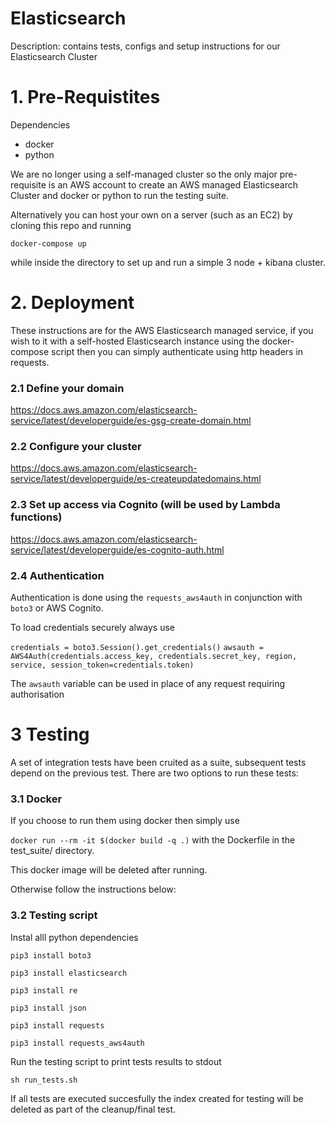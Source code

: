# Elasticsearch
Description: contains tests, configs and setup instructions for our Elasticsearch Cluster

<h1> 1. Pre-Requistites </h1>

Dependencies
   - docker
   - python
   
We are no longer using a self-managed cluster so the only major pre-requisite is an AWS account to create an AWS managed Elasticsearch Cluster and docker or python to run the testing suite.

Alternatively you can host your own on a server (such as an EC2) by cloning this repo and running 

```docker-compose up```

while inside the directory to set up and run a simple 3 node + kibana cluster.

<h1> 2. Deployment </h1>

These instructions are for the AWS Elasticsearch managed service, if you wish to it with a self-hosted Elasticsearch instance using the docker-compose script then you can simply authenticate using http headers in requests.

### 2.1 Define your domain

https://docs.aws.amazon.com/elasticsearch-service/latest/developerguide/es-gsg-create-domain.html

### 2.2 Configure your cluster

https://docs.aws.amazon.com/elasticsearch-service/latest/developerguide/es-createupdatedomains.html


### 2.3 Set up access via Cognito (will be used by Lambda functions)

https://docs.aws.amazon.com/elasticsearch-service/latest/developerguide/es-cognito-auth.html

### 2.4 Authentication

Authentication is done using the ```requests_aws4auth``` in conjunction with ```boto3``` or AWS Cognito.

To load credentials securely always use 

```credentials = boto3.Session().get_credentials()```
```awsauth = AWS4Auth(credentials.access_key, credentials.secret_key, region, service, session_token=credentials.token)```

The ```awsauth``` variable can be used in place of any request requiring authorisation

<h1> 3 Testing </h1>

A set of integration tests have been cruited as a suite, subsequent tests depend on the previous test. There are two options to run these tests:

### 3.1 Docker

If you choose to run them using docker then simply use

```docker run --rm -it $(docker build -q .)``` with the Dockerfile in the test_suite/ directory.

This docker image will be deleted after running.

Otherwise follow the instructions below:

### 3.2 Testing script

Instal alll python dependencies

```pip3 install boto3```

```pip3 install elasticsearch```

```pip3 install re```

```pip3 install json```

```pip3 install requests```

```pip3 install requests_aws4auth```

 Run the testing script to print tests results to stdout

```sh run_tests.sh```

If all tests are executed succesfully the index created for testing will be deleted as part of the cleanup/final test.


